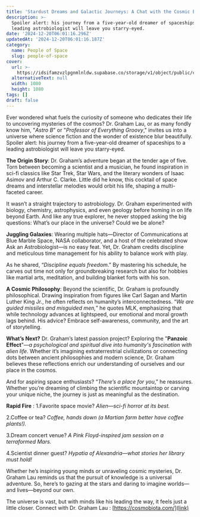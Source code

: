 ```yaml
---
title: 'Stardust Dreams and Galactic Journeys: A Chat with the Cosmic Biologist'
description: >-
  Spoiler alert: his journey from a five-year-old dreamer of spaceships to a
  leading astrobiologist will leave you starry-eyed.
date: '2024-12-20T06:01:16.296Z'
updatedAt: '2024-12-20T06:01:16.187Z'
category:
  name: People of Space
  slug: people-of-space
cover:
  url: >-
    https://idsifamzvzlpgnmlnldw.supabase.co/storage/v1/object/public/cms/people_of_space_CAROUSEL_POSTS_3_177afd8a0c.png
  alternativeText: null
  width: 1080
  height: 1080
tags: []
draft: false
---
```


Ever wondered what fuels the curiosity of someone who dedicates their life to uncovering mysteries of the cosmos?
Dr. Graham Lau, or as many fondly know him, "_Astro B_" or "_Professor of Everything Groovy_," invites us into a universe where science fiction and the wonder of existence blur beautifully. Spoiler alert: his journey from a five-year-old dreamer of spaceships to a leading astrobiologist will leave you starry-eyed.

**The Origin Story**:
Dr. Graham’s adventure began at the tender age of five. Torn between becoming a scientist and a musician, he found inspiration in sci-fi classics like Star Trek, Star Wars, and the literary wonders of Isaac Asimov and Arthur C. Clarke. Little did he know, this cocktail of space dreams and interstellar melodies would orbit his life, shaping a multi-faceted career.

It wasn’t a straight trajectory to astrobiology. Dr. Graham experimented with biology, chemistry, astrophysics, and even geology before homing in on life beyond Earth. And like any true explorer, he never stopped asking the big questions: What’s our place in the universe? Could we be alone?

**Juggling Galaxies**:
Wearing multiple hats—Director of Communications at Blue Marble Space, NASA collaborator, and a host of the celebrated show Ask an Astrobiologist—is no easy feat. Yet, Dr. Graham credits discipline and meticulous time management for his ability to balance work with play.

As he shared, “_Discipline equals freedom_.” By mastering his schedule, he carves out time not only for groundbreaking research but also for hobbies like martial arts, meditation, and building blanket forts with his son.

**A Cosmic Philosophy**:
Beyond the scientific, Dr. Graham is profoundly philosophical. Drawing inspiration from figures like Carl Sagan and Martin Luther King Jr., he often reflects on humanity’s interconnectedness. “_We are guided missiles and misguided men,_” he quotes MLK, emphasizing that while technology advances at lightspeed, our emotional and moral growth lags behind. His advice? Embrace self-awareness, community, and the art of storytelling.

**What’s Next?**
Dr. Graham’s latest passion project? Exploring the "**Panzoic Effect**"—_a psychological and spiritual dive into humanity's fascination with alien life_. Whether it’s imagining extraterrestrial civilizations or connecting dots between ancient philosophies and modern science, Dr. Graham believes these reflections enrich our understanding of ourselves and our place in the cosmos.

And for aspiring space enthusiasts? “_There’s a place for you_,” he reassures. Whether you’re dreaming of climbing the scientific mountaintop or carving your unique niche, the journey is just as meaningful as the destination.

**Rapid Fire** :
1.Favorite space movie?
_Alien—sci-fi horror at its best._

2.Coffee or tea?
 _Coffee, hands down (a Martian farm better have coffee plants!)._
 
3.Dream concert venue?
 _A Pink Floyd-inspired jam session on a terraformed Mars._
 
4.Scientist dinner guest? 
_Hypatia of Alexandria—what stories her library must hold!_

Whether he’s inspiring young minds or unraveling cosmic mysteries, Dr. Graham Lau reminds us that the pursuit of knowledge is a universal adventure. So, here’s to gazing at the stars and daring to imagine worlds—and lives—beyond our own.

The universe is vast, but with minds like his leading the way, it feels just a little closer.
Connect with Dr. Graham Lau : [https://cosmobiota.com/](link)




